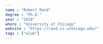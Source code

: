 ```yaml
---
name : "Robert Rand"
degree : "Ph.D."
year : "2018"
where : "University of Chicago"
website : "https://rand.cs.uchicago.edu/"
tags : ["alum"]
---
```


